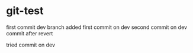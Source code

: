 # git-test

first commit
dev branch added
first commit on dev 
second  commit on dev 
commit after revert



tried commit on dev